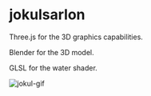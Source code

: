 # jokulsarlon

Three.js for the 3D graphics capabilities.

Blender for the 3D model.

GLSL for the water shader.

![jokul-gif](https://github.com/jijisduty/jokulsarlon/assets/38539458/4fb27b72-de3d-4f38-ae7a-7e52060524c5)
